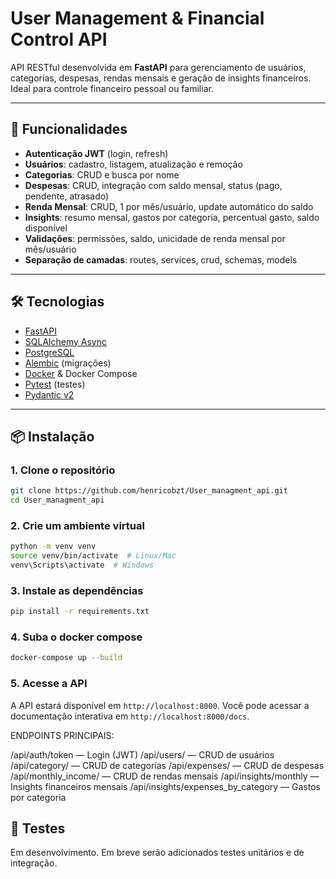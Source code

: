 # User Management & Financial Control API

API RESTful desenvolvida em **FastAPI** para gerenciamento de usuários, categorias, despesas, rendas mensais e geração de insights financeiros. Ideal para controle financeiro pessoal ou familiar.

---

## 🚀 Funcionalidades

- **Autenticação JWT** (login, refresh)
- **Usuários**: cadastro, listagem, atualização e remoção
- **Categorias**: CRUD e busca por nome
- **Despesas**: CRUD, integração com saldo mensal, status (pago, pendente, atrasado)
- **Renda Mensal**: CRUD, 1 por mês/usuário, update automático do saldo
- **Insights**: resumo mensal, gastos por categoria, percentual gasto, saldo disponível
- **Validações**: permissões, saldo, unicidade de renda mensal por mês/usuário
- **Separação de camadas**: routes, services, crud, schemas, models

---

## 🛠️ Tecnologias

- [FastAPI](https://fastapi.tiangolo.com/)
- [SQLAlchemy Async](https://docs.sqlalchemy.org/en/20/orm/extensions/asyncio.html)
- [PostgreSQL](https://www.postgresql.org/)
- [Alembic](https://alembic.sqlalchemy.org/) (migrações)
- [Docker](https://www.docker.com/) & Docker Compose
- [Pytest](https://docs.pytest.org/) (testes)
- [Pydantic v2](https://docs.pydantic.dev/)

---

## 📦 Instalação

### 1. Clone o repositório

```sh
git clone https://github.com/henricobzt/User_managment_api.git
cd User_managment_api
```

### 2. Crie um ambiente virtual

```sh
python -m venv venv
source venv/bin/activate  # Linux/Mac
venv\Scripts\activate  # Windows
```
### 3. Instale as dependências

```sh
pip install -r requirements.txt
```

### 4. Suba o docker compose

```sh
docker-compose up --build
```

### 5. Acesse a API
A API estará disponível em `http://localhost:8000`. Você pode acessar a documentação interativa em `http://localhost:8000/docs`.


ENDPOINTS PRINCIPAIS:


/api/auth/token — Login (JWT)
/api/users/ — CRUD de usuários
/api/category/ — CRUD de categorias
/api/expenses/ — CRUD de despesas
/api/monthly_income/ — CRUD de rendas mensais
/api/insights/monthly — Insights financeiros mensais
/api/insights/expenses_by_category — Gastos por categoria

## 🧪 Testes
Em desenvolvimento. Em breve serão adicionados testes unitários e de integração.

